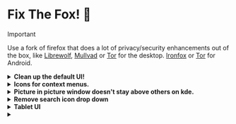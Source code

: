 # Fix The Fox! 🦊

> [!IMPORTANT]
> Use a fork of firefox that does a lot of privacy/security enhancements out of the box, like [Librewolf](https://librewolf.net/), [Mullvad](https://mullvad.net/en/browser) or [Tor](https://www.torproject.org/download/) for the desktop. [Ironfox](https://gitlab.com/ironfox-oss/IronFox) or [Tor](https://www.torproject.org/download/#android) for Android.

<details>

**<summary> Clean up the default UI! </summary>**

This takes 1 minute to do and will give ```6,8%``` plus usable space on screen

<details>

<summary> Firefox on second run (on first run the left sidebar is not added), bars take up 10.55% of the screenshot </summary>

![default-ff-on-2nd-open](https://github.com/user-attachments/assets/888c82e0-c4b4-4c7f-a7f4-ea251d649276)

</details>

<details>

<summary> Cleeeeean, bar takes up 3,75% of the screenshot </summary>

![clean-ff](https://github.com/user-attachments/assets/55ec9588-cae9-4350-9205-7ce9f8b02e42)

</details>

</details>

<details>

**<summary> Icons for context menus. </summary>**

https://github.com/black7375/Firefox-UI-Fix

</details>

<details>

**<summary> Picture in picture window doesn't stay above others on kde. </summary>**

1. Right click an open Picture-in-Picture window. In the context menu, select "More Actions" -> "Configure Special Window Settings...".

2. Click "Add Property..." and select "Window title". The newly added row's text field should read "Picture-in-Picture". Change the dropdown option from "Unimportant" to "Exact Match". (All PiP windows in Firefox use this title and by making it Exact Match the rule shouldn't affect any other Firefox windows.) 

3. Click "Add Property..." again and this time select "Keep above other windows". The dropdown in the newly added row should be set to "Apply Initially". Select the "Yes" radio button if it isn't already.

4. Click "OK". That's it. No more manually setting Keep Above every time you open a PiP.

NOTES:

1. [The original reddit thread of the fix.](https://www.reddit.com/r/kde/comments/osjt3p/firefox_wayland_pip_workaround_or_how_i_learned/)

2. For me the "Keep above other windows" line disappeared after setting it and reopening the config window. After going in and out of PiP a few times and redoing the setup it stuck around.

3. The upcoming fix: [wayland pip protocol support](https://bugzilla.mozilla.org/show_bug.cgi?id=1970372).

</details>

<details>

**<summary> Remove search icon drop down </summary>**

It hides the lock and shield icon to check site info

1. Open ```about:config```

2. Search for: ```browser.urlbar.scotchBonnet.enableOverride```

3. Change from ```true``` to ```false```

[Article with the fix](https://www.askvg.com/tip-enable-upcoming-address-bar-search-ui-in-firefox-right-now-scotch-bonnet-project/)

</details>

<details>

**<summary> Tablet UI </summary>**

1. Open ```about:config```
  
2. Search for: ```browser.uidensity```
 
3. Set it to: ```1```

</details>

<details>

<summary>  </summary>

</details>
